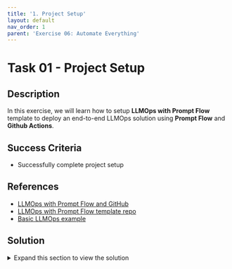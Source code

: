 ```yaml
---
title: '1. Project Setup'
layout: default
nav_order: 1
parent: 'Exercise 06: Automate Everything'
---
```


# Task 01 - Project Setup

## Description

In this exercise, we will learn how to setup **LLMOps with Prompt Flow** template to deploy an end-to-end LLMOps solution using **Prompt Flow** and **Github Actions**.

## Success Criteria

* Successfully complete project setup

## References
- [LLMOps with Prompt Flow and GitHub](https://learn.microsoft.com/en-us/azure/machine-learning/prompt-flow/how-to-end-to-end-llmops-with-prompt-flow)
- [LLMOps with Prompt Flow template repo](https://github.com/microsoft/llmops-promptflow-template)
- [Basic LLMOps example](https://github.com/Azure/llmops-gha-demo/blob/main/docs/e2e_llmops_with_promptflow.md)

## Solution

<details markdown="block">
<summary>Expand this section to view the solution</summary>

##### 1) Check and set-up pre-requisites

Please ensure that you have the following resources in order to proceed with the hands-on steps:

* An Azure subscription.
* An Azure AI Project and AI Resource.
  * If you do not have an AI Project, please follow the instructions provided in     this link to create one.
  * If this is your first AI project, create an AI Resource during the setup.        Otherwise, utilize an existing one.
* A GitHub account.
* A workstation with the following options:
* Local machine or VM equipped with the following tools:
  * Git (usually pre-installed on most systems)
  * Python 3.10: Download Python
  * VS Code (Desktop version)
  * Azure CLI
  
Important: Since we will be utilizing bash commands, the operating system must be Windows with WSL, Linux, or MacOS.

##### 2) Check and set-up pre-requisites

1. Login to Azure so taht you can execute the commands for the following steps.

<div style="border: 1px solid black; padding: 10px;">
<pre>
%%bash
az login
</pre>
</div>

> %%bash <br/>
> az login

2. Create a Service Principle.

An Azure service principal (SP) is a special type of identity that can be used by automated tools to access Azure resources.

We will use a service principal to grant GitHub Actions the permission to use the resources in our Azure subscription.

Run the following bash script after updating the <subscription_id> placeholder with your subscription id.

Note: The service principal name will be automatically generated in the format: LLMOps-(seconds since epoch). If you prefer a different name, you can specify it in the spname variable.

>%%bash <br/>
> <br/>
> # variables <br/>
> subscriptionId="<subscription_id>" <br/>
> spname="LLMOps-$(date +%s)" <br/>
> roleName="Owner" <br/>
> servicePrincipalName="Azure-ARM-${spname}" <br/>
> <br/>
> echo "Using subscription ID $subscriptionID" <br/>
> echo "> Setting subscription id" <br/>
> az account set --subscription $subscriptionId <br/>
> <br/>
> echo "Creating SP for RBAC with name $servicePrincipalName, with role $roleName <br/>
> and in scopes /subscriptions/$subscriptionId" <br/>
> az ad sp create-for-rbac --name $servicePrincipalName --role $roleName --scopes <br/>
> /subscriptions/$subscriptionId --sdk-auth <br/>
> <br/>
> echo "Please ensure that the information created here is properly saved for <br/>
> future use."

</details>
